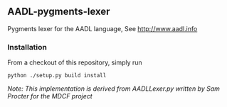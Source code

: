 ## AADL-pygments-lexer

Pygments lexer for the AADL language, See http://www.aadl.info

### Installation

From a checkout of this repository, simply run

`python ./setup.py build install`

*Note: This implementation is derived from AADLLexer.py written by Sam
Procter for the MDCF project*

